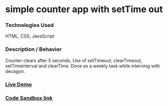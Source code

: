 # simple counter app with setTime out

### Technologies Used

HTML, CSS, JavaScript

### Description / Behavior
Counter clears after 5 seconds, Use of setTimeout, clearTimeout, setTimeinterval and clearTime. Done as a weekly task while interning with decagon.

### [Live Demo](https://github.com/Matoskipo/counteApp)

### [Code Sandbox link](https://codesandbox.io/s/exciting-keller-fwhp5d)
